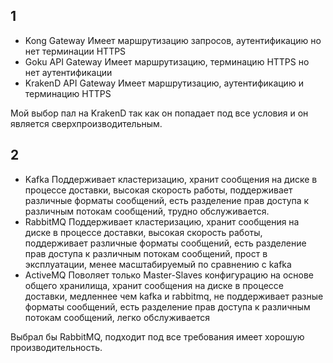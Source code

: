 ## 1 ##
* Kong Gateway
Имеет маршрутизацию запросов, аутентификацию но нет терминации HTTPS
* Goku API Gateway
Имеет маршрутизацию, терминацию HTTPS но нет аутентификации
* KrakenD API Gateway
Имеет маршрутизацию, аутентификацию и терминацию HTTPS  

Мой выбор пал на KrakenD так как он попадает под все условия и он является сверхпроизводительным.
## 2 ##
* Kafka
Поддерживает кластеризацию, хранит сообщения на диске в процессе доставки, высокая скорость работы, поддерживает различные форматы сообщений, есть разделение прав доступа к различным потокам сообщений, трудно обслуживается.
* RabbitMQ
Поддерживает кластеризацию, хранит сообщения на диске в процессе доставки, высокая скорость работы, поддерживает различные форматы сообщений, есть разделение прав доступа к различным потокам сообщений, прост в эксплуатации, менее масштабируемый по сравнению с kafka
* ActiveMQ
Поволяет только Master-Slaves конфигурацию на основе общего хранилища, хранит сообщения на диске в процессе доставки, медленнее чем kafka и rabbitmq, не поддерживает разные форматы сообщений, есть разделение прав доступа к различным потокам сообщений, легко обслуживается  

Выбрал бы RabbitMQ, подходит под все требования имеет хорошую производительность.

